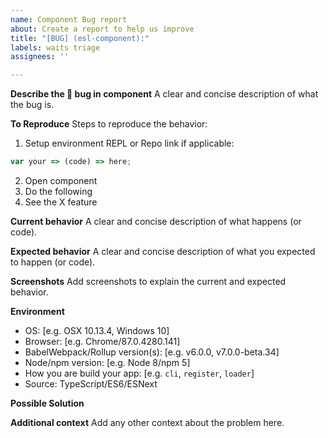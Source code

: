 ```yaml
---
name: Component Bug report
about: Create a report to help us improve
title: "[BUG] (esl-component):"
labels: waits triage
assignees: ''

---
```


**Describe the 🐛 bug in component**
A clear and concise description of what the bug is.

**To Reproduce**
Steps to reproduce the behavior:
1. Setup environment
REPL or Repo link if applicable:
```js
var your => (code) => here;
```
2. Open component
3. Do the following
4. See the X feature

**Current behavior**
A clear and concise description of what happens (or code).

**Expected behavior**
A clear and concise description of what you expected to happen (or code).

**Screenshots**
Add screenshots to explain the current and expected behavior.

**Environment**
- OS: [e.g. OSX 10.13.4, Windows 10]
- Browser: [e.g. Chrome/87.0.4280.141]
- BabelWebpack/Rollup version(s): [e.g. v6.0.0, v7.0.0-beta.34]
- Node/npm version: [e.g. Node 8/npm 5]
- How you are build your app: [e.g. `cli`, `register`, `loader`]
- Source: TypeScript/ES6/ESNext

**Possible Solution**
<!--- Only if you have suggestions on a fix for the bug -->

**Additional context**
Add any other context about the problem here.
